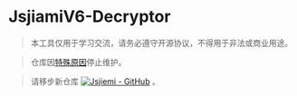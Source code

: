 # JsjiamiV6-Decryptor

> 本工具仅用于学习交流，请务必遵守开源协议，不得用于非法或商业用途。

> 仓库因[特殊原因](https://github.com/NXY666/JsjiamiV6-Decryptor/discussions/1)停止维护。

> 请移步新仓库 [![Jsjiemi - GitHub](https://img.shields.io/badge/GitHub-Jsjiemi-white?logo=Github&labelColor=181717)](https://github.com/NXY666/Jsjiemi.git) 。